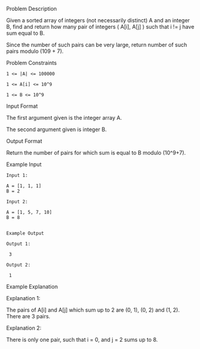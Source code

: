 Problem Description

Given a sorted array of integers (not necessarily distinct) A and an integer B, find and return how many pair of integers ( A[i], A[j] ) such that i != j have sum equal to B.

Since the number of such pairs can be very large, return number of such pairs modulo (109 + 7).



Problem Constraints

    1 <= |A| <= 100000
    
    1 <= A[i] <= 10^9
    
    1 <= B <= 10^9



Input Format

The first argument given is the integer array A.

The second argument given is integer B.



Output Format

Return the number of pairs for which sum is equal to B modulo (10^9+7).



Example Input

    Input 1:
    
    A = [1, 1, 1]
    B = 2
    
    Input 2:
    
    A = [1, 5, 7, 10]
    B = 8
    
    
    Example Output
    
    Output 1:
    
     3
    
    Output 2:
    
     1


Example Explanation

Explanation 1:

 The pairs of A[i] and A[j] which sum up to 2 are (0, 1), (0, 2) and (1, 2).
 There are 3 pairs.

Explanation 2:

 There is only one pair, such that i = 0, and j = 2 sums up to 8.